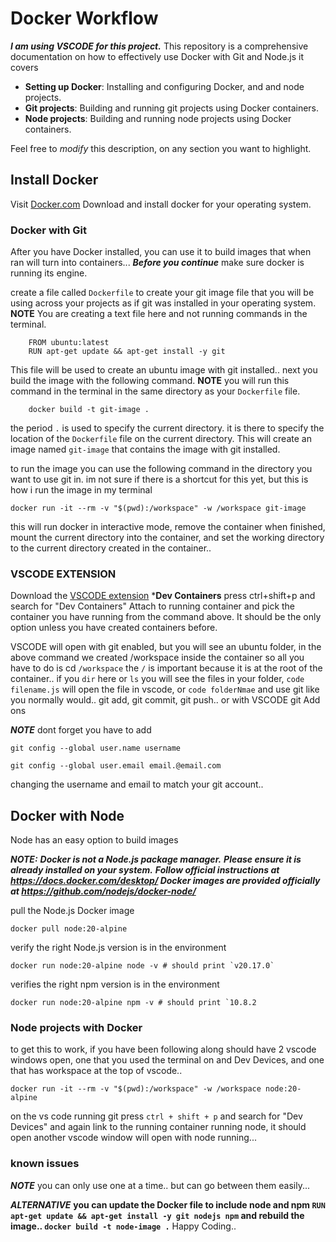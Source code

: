 # Docker Workflow
***I am using VSCODE for this project.***
This repository is a comprehensive documentation on how to effectively use Docker with Git and Node.js it covers
* **Setting up Docker**: Installing and configuring Docker, and  and node projects.
* **Git projects**: Building and running git projects using Docker containers.
* **Node projects**: Building and running node projects using Docker containers.

Feel free to _modify_ this description, on any section you want to highlight. 

## Install Docker

Visit [Docker.com](https://www.docker.com/products/docker-desktop/) Download and install docker for your operating system.

### Docker with Git

After you have Docker installed, you can use it to build images that when ran will turn into containers... ***Before you continue*** make sure docker is running its engine. 

create a file called `Dockerfile` to create your git image file that you will be using across your projects as if git was installed in your operating system. **NOTE** You are creating a text file here and not running commands in the terminal.

```
    FROM ubuntu:latest
    RUN apt-get update && apt-get install -y git
```

This file will be used to create an ubuntu image with git installed.. next you build the image with the following command. **NOTE** you will run this command in the terminal in the same directory as your `Dockerfile` file.

```
    docker build -t git-image . 
```

the period `.` is used to specify the current directory. it is there to specify the location of the `Dockerfile` file on the current directory.
This will create an image named `git-image` that contains the image with git installed.

to run the image you can use the following command in the directory you want to use git in. im not sure if there is a shortcut for this yet, but this is how i run the image in my terminal

```
docker run -it --rm -v "$(pwd):/workspace" -w /workspace git-image
```

this will run docker in interactive mode, remove the container when finished, mount the current directory into the container, and set the working directory to the current directory created in the container..

### VSCODE EXTENSION

Download the [VSCODE extension](https://marketplace.visualstudio.com/items?itemName=ms-vscode-remote.remote-containers) ***Dev Containers**
press ctrl+shift+p and search for "Dev Containers" Attach to running container and pick the container you have running from the command above.
It should be the only option unless you have created containers before.

VSCODE will open with git enabled, but you will see an ubuntu folder, in the above command we created /workspace inside the container so all you have to do is cd `/workspace` the `/` is important because it is at the root of the container.. 
if you `dir` here or `ls` you will see the files in your folder, `code filename.js` will open the file in vscode, or `code folderNmae` and use git like you normally would.. git add, git commit, git push.. or with VSCODE git Add ons

***NOTE*** dont forget you have to add 
```
git config --global user.name username
```
```
git config --global user.email email.@email.com
```

changing the username and email to match your git account..

## Docker with Node

Node has an easy option to build images 

 ***NOTE:***
***Docker is not a Node.js package manager.***
***Please ensure it is already installed on your system.***
***Follow official instructions at https://docs.docker.com/desktop/
Docker images are provided officially at https://github.com/nodejs/docker-node/***

pull the Node.js Docker image
```
docker pull node:20-alpine
```
verify the right Node.js version is in the environment
```
docker run node:20-alpine node -v # should print `v20.17.0`
```
verifies the right npm version is in the environment
```
docker run node:20-alpine npm -v # should print `10.8.2
```

### Node projects with Docker

to get this to work, if you have been following along should have 2 vscode windows open, one that you used the terminal on and Dev Devices, and one that has workspace at the top of vscode.. 

```
docker run -it --rm -v "$(pwd):/workspace" -w /workspace node:20-alpine
```
on the vs code running git press `ctrl + shift + p` and search for "Dev Devices" and again link to the running container running node, it should open another vscode window will open with node running... 


### known issues

***NOTE*** you can only use one at a time.. but can go between them easily... 

***ALTERNATIVE*** **you can update the Docker file to include node and npm `RUN apt-get update && apt-get install -y git nodejs npm` and rebuild the image.. `docker build -t node-image .`** 
Happy Coding..